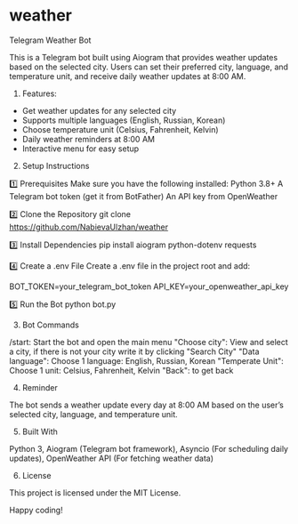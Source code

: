 # weather
Telegram Weather Bot

This is a Telegram bot built using Aiogram that provides weather updates based on the selected city. Users can set their preferred city, language, and temperature unit, and receive daily weather updates at 8:00 AM.

1. Features:

- Get weather updates for any selected city
- Supports multiple languages (English, Russian, Korean)
- Choose temperature unit (Celsius, Fahrenheit, Kelvin)
- Daily weather reminders at 8:00 AM
- Interactive menu for easy setup

2. Setup Instructions

1️⃣ Prerequisites
Make sure you have the following installed:
Python 3.8+
A Telegram bot token (get it from BotFather)
An API key from OpenWeather

2️⃣ Clone the Repository
git clone https://github.com/NabievaUlzhan/weather

3️⃣ Install Dependencies
pip install aiogram python-dotenv requests

4️⃣ Create a .env File
Create a .env file in the project root and add:

BOT_TOKEN=your_telegram_bot_token
API_KEY=your_openweather_api_key

5️⃣ Run the Bot
python bot.py

3. Bot Commands

/start: Start the bot and open the main menu
"Choose city": View and select a city, if there is not your city write it by clicking "Search City"
"Data language": Choose 1 language: English, Russian, Korean
"Temperate Unit": Choose 1 unit: Celsius, Fahrenheit, Kelvin
"Back": to get back

4. Reminder

The bot sends a weather update every day at 8:00 AM based on the user’s selected city, language, and temperature unit.

5. Built With

Python 3, Aiogram (Telegram bot framework), Asyncio (For scheduling daily updates), OpenWeather API (For fetching weather data)

6. License

This project is licensed under the MIT License.



Happy coding!
